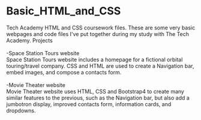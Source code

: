 # Basic_HTML_and_CSS
 Tech Academy HTML and CSS coursework files.
 These are some very basic webpages and code files I've put together during my study with The Tech Academy.
 Projects
<br><br>
 -Space Station Tours website
<br>
 Space Station Tours website includes a homepage for a fictional orbital touring/travel company. CSS and HTML are used to create a Navigation bar, embed images, and compose a contacts form.
<br><br>
 -Movie Theater website
<br>
 Movie Theater website uses HTML, CSS and Bootstrap4 to create many similar features to the previous, such as the Navigation bar, but also add a jumbotron display, improved contacts form, information cards, and dropdowns.
